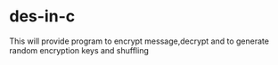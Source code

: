 des-in-c
========

This will provide program to encrypt message,decrypt and to generate random encryption keys and shuffling